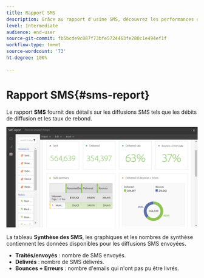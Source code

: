 ```yaml
---
title: Rapport SMS
description: Grâce au rapport d'usine SMS, découvrez les performances de vos diffusions SMS.
level: Intermediate
audience: end-user
source-git-commit: fb5bcde9c087f73bfe5724463fe280c1e494ef1f
workflow-type: tm+mt
source-wordcount: '73'
ht-degree: 100%

---
```


# Rapport SMS{#sms-report}

Le rapport **SMS** fournit des détails sur les diffusions SMS tels que les débits de diffusion et les taux de rebond.

![](assets/dynamic_report_sms.png)

La tableau **Synthèse des SMS**, les graphiques et les nombres de synthèse contiennent les données disponibles pour les diffusions SMS envoyées.

* **Traités/envoyés** : nombre de SMS envoyés.
* **Délivrés** : nombre de SMS délivrés.
* **Bounces + Erreurs** : nombre d&#39;emails qui n&#39;ont pas pu être livrés.
